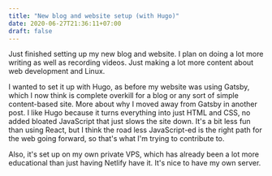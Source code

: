 ```yaml
---
title: "New blog and website setup (with Hugo)"
date: 2020-06-27T21:36:11+07:00
draft: false
---
```


Just finished setting up my new blog and website. I plan on doing a lot more writing as well as recording videos. Just making a lot more content about web development and Linux.

I wanted to set it up with Hugo, as before my website was using Gatsby, which I now think is complete overkill for a blog or any sort of simple content-based site. More about why I moved away from Gatsby in another post. I like Hugo because it turns everything into just HTML and CSS, no added bloated JavaScript that just slows the site down. It's a bit less fun than using React, but I think the road less JavaScript-ed is the right path for the web going forward, so that's what I'm trying to contribute to.

Also, it's set up on my own private VPS, which has already been a lot more educational than just having Netlify have it. It's nice to have my own server.
